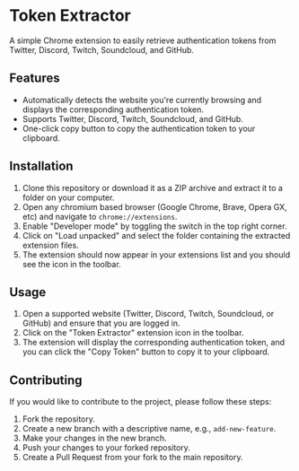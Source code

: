 # Token Extractor

A simple Chrome extension to easily retrieve authentication tokens from Twitter, Discord, Twitch, Soundcloud, and GitHub.

## Features

- Automatically detects the website you're currently browsing and displays the corresponding authentication token.
- Supports Twitter, Discord, Twitch, Soundcloud, and GitHub.
- One-click copy button to copy the authentication token
   to your clipboard.

## Installation

1. Clone this repository or download it as a ZIP archive and extract it to a folder on your computer.
2. Open any chromium based browser (Google Chrome, Brave, Opera GX, etc) and navigate to `chrome://extensions`.
3. Enable "Developer mode" by toggling the switch in the top right corner.
4. Click on "Load unpacked" and select the folder containing the extracted extension files.
5. The extension should now appear in your extensions list and you should see the icon in the toolbar.

## Usage

1. Open a supported website (Twitter, Discord, Twitch, Soundcloud, or GitHub) and ensure that you are logged in.
2. Click on the "Token Extractor" extension icon in the toolbar.
3. The extension will display the corresponding authentication token, and you can click the "Copy Token" button to copy it to your clipboard.

## Contributing

If you would like to contribute to the project, please follow these steps:

1. Fork the repository.
2. Create a new branch with a descriptive name, e.g., `add-new-feature`.
3. Make your changes in the new branch.
4. Push your changes to your forked repository.
5. Create a Pull Request from your fork to the main repository.
